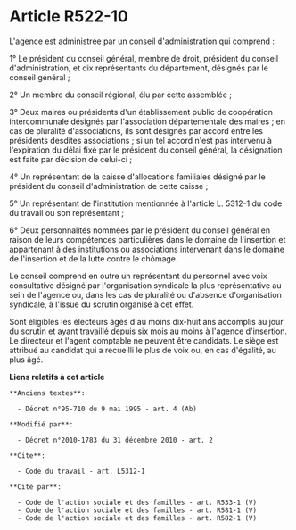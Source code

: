 # Article R522-10

L'agence est administrée par un conseil d'administration qui comprend : 

1° Le président du conseil général, membre de droit, président du conseil d'administration, et dix représentants du
département, désignés par le conseil général ; 

2° Un membre du conseil régional, élu par cette assemblée ; 

3° Deux maires ou présidents d'un établissement public de coopération intercommunale désignés par l'association
départementale des maires ; en cas de pluralité d'associations, ils sont désignés par accord entre les présidents desdites
associations ; si un tel accord n'est pas intervenu à l'expiration du délai fixé par le président du conseil général, la
désignation est faite par décision de celui-ci ; 

4° Un représentant de la caisse d'allocations familiales désigné par le président du conseil d'administration de cette
caisse ; 

5° Un représentant de l'institution mentionnée à l'article L. 5312-1 du code du travail ou son représentant ; 

6° Deux personnalités nommées par le président du conseil général en raison de leurs compétences particulières dans le
domaine de l'insertion et appartenant à des institutions ou associations intervenant dans le domaine de l'insertion et de la
lutte contre le chômage. 

Le conseil comprend en outre un représentant du personnel avec voix consultative désigné par l'organisation syndicale la plus
représentative au sein de l'agence ou, dans les cas de pluralité ou d'absence d'organisation syndicale, à l'issue du scrutin
organisé à cet effet. 

Sont éligibles les électeurs âgés d'au moins dix-huit ans accomplis au jour du scrutin et ayant travaillé depuis six mois au
moins à l'agence d'insertion. Le directeur et l'agent comptable ne peuvent être candidats. Le siège est attribué au candidat
qui a recueilli le plus de voix ou, en cas d'égalité, au plus âgé.

**Liens relatifs à cet article**

	**Anciens textes**:

	  - Décret n°95-710 du 9 mai 1995 - art. 4 (Ab)

	**Modifié par**:

	  - Décret n°2010-1783 du 31 décembre 2010 - art. 2

	**Cite**:

	  - Code du travail - art. L5312-1

	**Cité par**:

	  - Code de l'action sociale et des familles - art. R533-1 (V)
	  - Code de l'action sociale et des familles - art. R581-1 (V)
	  - Code de l'action sociale et des familles - art. R582-1 (V)
